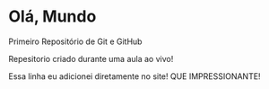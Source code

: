 # Olá, Mundo
 Primeiro Repositório de Git e GitHub

Repesitorio criado durante uma aula ao vivo!

Essa linha eu adicionei diretamente no site! QUE  IMPRESSIONANTE!
